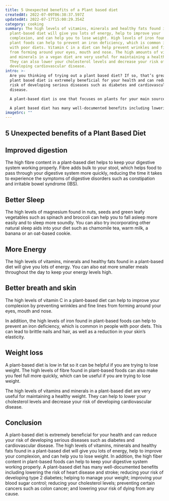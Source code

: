```yaml
---
title: 5 Unexpected benefits of a Plant based diet
createdAt: 2022-07-09T06:38:37.597Z
updatedAt: 2022-07-17T15:00:29.354Z
category: cooking
summary: The high levels of vitamins, minerals and healthy fats found in a
  plant-based diet will give you lots of energy, help to improve your
  complexion, and can help you to lose weight. High levels of iron found in
  plant foods can help to prevent an iron deficiency, which is common in people
  with poor diets. Vitamin C in a diet can help prevent wrinkles and fine lines
  from forming around your eyes, mouth and nose. The high amounts of vitamins
  and minerals in a vegan diet are very useful for maintaining a healthy weight.
  They can also lower your cholesterol levels and decrease your risk of
  developing cardiovascular disease.
intro: >-
  Are you thinking of trying out a plant based diet? If so, that’s great! A
  plant based diet is extremely beneficial for your health and can reduce your
  risk of developing serious diseases such as diabetes and cardiovascular
  disease.

  A plant-based diet is one that focuses on plants for your main sources of food. This means lots of fruits, vegetables, nuts, seeds and plants like lettuce, onion and garlic. In contrast, a diet that focuses on animal-based foods is what most people eat now – lots of red meat, chicken, eggs and dairy products like milk and cheese.

  A plant based diet has many well-documented benefits including lowering the risk of heart disease and stroke; reducing your risk of developing type 2 diabetes; helping to manage your weight; improving your blood sugar control; reducing your cholesterol levels; preventing certain cancers such as colon cancer; and lowering your risk of dying from any cause.
imageSrc: ""
---
```


## 5 Unexpected benefits of a Plant Based Diet

## Improved digestion

The high fibre content in a plant-based diet helps to keep your digestive system working properly. Fibre adds bulk to your stool, which helps food to pass through your digestive system more quickly, reducing the time it takes to experience the symptoms of digestive disorders such as constipation and irritable bowel syndrome (IBS).

## Better Sleep

The high levels of magnesium found in nuts, seeds and green leafy vegetables such as spinach and broccoli can help you to fall asleep more easily and to sleep more soundly.
You can also try incorporating other natural sleep aids into your diet such as chamomile tea, warm milk, a banana or an oat-based cookie.

## More Energy

The high levels of vitamins, minerals and healthy fats found in a plant-based diet will give you lots of energy.
You can also eat more smaller meals throughout the day to keep your energy levels high.

## Better breath and skin

The high levels of vitamin C in a plant-based diet can help to improve your complexion by preventing wrinkles and fine lines from forming around your eyes, mouth and nose.

In addition, the high levels of iron found in plant-based foods can help to prevent an iron deficiency, which is common in people with poor diets. This can lead to brittle nails and hair, as well as a reduction in your skin’s elasticity.

## Weight loss

A plant-based diet is low in fat so it can be helpful if you are trying to lose weight. The high levels of fibre found in plant-based foods can also make you feel full more quickly, which can be useful if you are trying to lose weight.

The high levels of vitamins and minerals in a plant-based diet are very useful for maintaining a healthy weight. They can help to lower your cholesterol levels and decrease your risk of developing cardiovascular disease.

## Conclusion

A plant-based diet is extremely beneficial for your health and can reduce your risk of developing serious diseases such as diabetes and cardiovascular disease. The high levels of vitamins, minerals and healthy fats found in a plant-based diet will give you lots of energy, help to improve your complexion, and can help you to lose weight. In addition, the high fiber content in plant-based foods can help to keep your digestive system working properly. A plant-based diet has many well-documented benefits including lowering the risk of heart disease and stroke; reducing your risk of developing type 2 diabetes; helping to manage your weight; improving your blood sugar control; reducing your cholesterol levels; preventing certain cancers such as colon cancer; and lowering your risk of dying from any cause.
